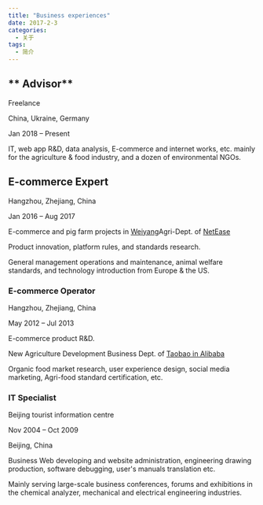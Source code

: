 ```yaml
---
title: "Business experiences"
date: 2017-2-3
categories:
  - 关于
tags:
  - 简介
---
```



## ** Advisor**

Freelance 

China, Ukraine, Germany

Jan 2018 – Present

IT, web app R\&D, data analysis, E-commerce and internet works, etc. mainly for the agriculture & food industry, and a dozen of environmental NGOs.


## E-commerce Expert

Hangzhou, Zhejiang, China

Jan 2016 – Aug 2017

E-commerce and pig farm projects in [Weiyang](https://weiyang.cn/)Agri-Dept. of [NetEase](https://netease.com/)

Product innovation, platform rules, and standards research.

General management operations and maintenance, animal welfare standards, and technology introduction from Europe & the US.


### E-commerce Operator

Hangzhou, Zhejiang, China

May 2012 – Jul 2013

E-commerce product R&D.

New Agriculture Development Business Dept. of [Taobao in Alibaba](https://www.taobao.com/markets/cun/gyct)

Organic food market research, user experience design, social media marketing, Agri-food standard certification, etc.


### IT Specialist

Beijing tourist information centre

Nov 2004 – Oct 2009

Beijing, China

Business Web developing and website administration, engineering drawing production, software debugging, user's manuals translation etc.

Mainly serving large-scale business conferences, forums and exhibitions in the chemical analyzer, mechanical and electrical engineering industries.